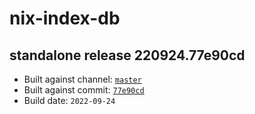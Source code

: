 # nix-index-db
## standalone release 220924.77e90cd
- Built against channel: [`master`](https://github.com/nixos/nixpkgs/tree/master)
- Built against commit: [`77e90cd`](https://github.com/NixOS/nixpkgs/commit/77e90cd16d2cfeba7cbf474f6f21e63149bbf307)
- Build date: `2022-09-24`
